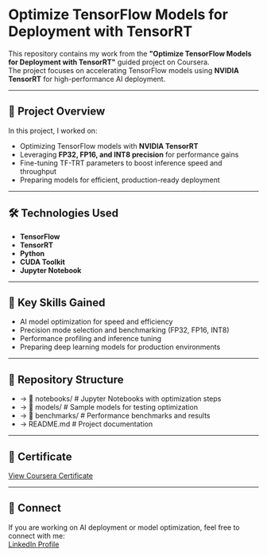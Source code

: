 # Optimize TensorFlow Models for Deployment with TensorRT  

This repository contains my work from the **"Optimize TensorFlow Models for Deployment with TensorRT"** guided project on Coursera.  
The project focuses on accelerating TensorFlow models using **NVIDIA TensorRT** for high-performance AI deployment.  

---

## 📌 Project Overview  
In this project, I worked on:  
- Optimizing TensorFlow models with **NVIDIA TensorRT**  
- Leveraging **FP32, FP16, and INT8 precision** for performance gains  
- Fine-tuning TF-TRT parameters to boost inference speed and throughput  
- Preparing models for efficient, production-ready deployment  

---

## 🛠 Technologies Used  
- **TensorFlow**  
- **TensorRT**  
- **Python**  
- **CUDA Toolkit**  
- **Jupyter Notebook**  

---

## 🚀 Key Skills Gained  
- AI model optimization for speed and efficiency  
- Precision mode selection and benchmarking (FP32, FP16, INT8)  
- Performance profiling and inference tuning  
- Preparing deep learning models for production environments  

---

## 📂 Repository Structure  
- -> 📁 notebooks/ # Jupyter Notebooks with optimization steps
- -> 📁 models/ # Sample models for testing optimization
- -> 📁 benchmarks/ # Performance benchmarks and results
- -> README.md # Project documentation

---

## 📜 Certificate  
[View Coursera Certificate](https://coursera.org/share/0ae4fa0395600c39e1430a9e92884dd4)

---

## 🤝 Connect  
If you are working on AI deployment or model optimization, feel free to connect with me:  
[LinkedIn Profile](https://www.linkedin.com/in/palaniappan-yeagappan/)
